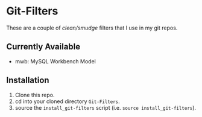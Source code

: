 Git-Filters
===========

These are a couple of *clean/smudge* filters that I use in my git repos.

Currently Available
-------------------
* mwb: MySQL Workbench Model

Installation
------------
1. Clone this repo.
2. cd into your cloned directory `Git-Filters`.
3. source the `install_git-filters` script (i.e. `source install_git-filters`).
